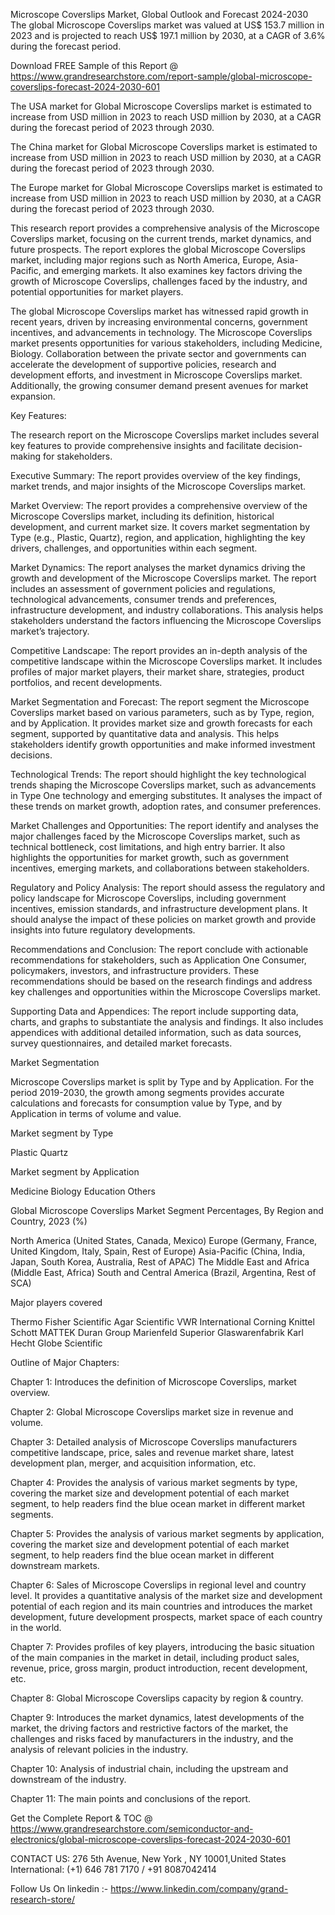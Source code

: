 Microscope Coverslips Market, Global Outlook and Forecast 2024-2030
The global Microscope Coverslips market was valued at US$ 153.7 million in 2023 and is projected to reach US$ 197.1 million by 2030, at a CAGR of 3.6% during the forecast period.

Download FREE Sample of this Report @ https://www.grandresearchstore.com/report-sample/global-microscope-coverslips-forecast-2024-2030-601

The USA market for Global Microscope Coverslips market is estimated to increase from USD million in 2023 to reach USD million by 2030, at a CAGR during the forecast period of 2023 through 2030.

The China market for Global Microscope Coverslips market is estimated to increase from USD million in 2023 to reach USD million by 2030, at a CAGR during the forecast period of 2023 through 2030.

The Europe market for Global Microscope Coverslips market is estimated to increase from USD million in 2023 to reach USD million by 2030, at a CAGR during the forecast period of 2023 through 2030.

This research report provides a comprehensive analysis of the Microscope Coverslips market, focusing on the current trends, market dynamics, and future prospects. The report explores the global Microscope Coverslips market, including major regions such as North America, Europe, Asia-Pacific, and emerging markets. It also examines key factors driving the growth of Microscope Coverslips, challenges faced by the industry, and potential opportunities for market players.

The global Microscope Coverslips market has witnessed rapid growth in recent years, driven by increasing environmental concerns, government incentives, and advancements in technology. The Microscope Coverslips market presents opportunities for various stakeholders, including Medicine, Biology. Collaboration between the private sector and governments can accelerate the development of supportive policies, research and development efforts, and investment in Microscope Coverslips market. Additionally, the growing consumer demand present avenues for market expansion.

Key Features:

The research report on the Microscope Coverslips market includes several key features to provide comprehensive insights and facilitate decision-making for stakeholders.

Executive Summary: The report provides overview of the key findings, market trends, and major insights of the Microscope Coverslips market.

Market Overview: The report provides a comprehensive overview of the Microscope Coverslips market, including its definition, historical development, and current market size. It covers market segmentation by Type (e.g., Plastic, Quartz), region, and application, highlighting the key drivers, challenges, and opportunities within each segment.

Market Dynamics: The report analyses the market dynamics driving the growth and development of the Microscope Coverslips market. The report includes an assessment of government policies and regulations, technological advancements, consumer trends and preferences, infrastructure development, and industry collaborations. This analysis helps stakeholders understand the factors influencing the Microscope Coverslips market’s trajectory.

Competitive Landscape: The report provides an in-depth analysis of the competitive landscape within the Microscope Coverslips market. It includes profiles of major market players, their market share, strategies, product portfolios, and recent developments.

Market Segmentation and Forecast: The report segment the Microscope Coverslips market based on various parameters, such as by Type, region, and by Application. It provides market size and growth forecasts for each segment, supported by quantitative data and analysis. This helps stakeholders identify growth opportunities and make informed investment decisions.

Technological Trends: The report should highlight the key technological trends shaping the Microscope Coverslips market, such as advancements in Type One technology and emerging substitutes. It analyses the impact of these trends on market growth, adoption rates, and consumer preferences.

Market Challenges and Opportunities: The report identify and analyses the major challenges faced by the Microscope Coverslips market, such as technical bottleneck, cost limitations, and high entry barrier. It also highlights the opportunities for market growth, such as government incentives, emerging markets, and collaborations between stakeholders.

Regulatory and Policy Analysis: The report should assess the regulatory and policy landscape for Microscope Coverslips, including government incentives, emission standards, and infrastructure development plans. It should analyse the impact of these policies on market growth and provide insights into future regulatory developments.

Recommendations and Conclusion: The report conclude with actionable recommendations for stakeholders, such as Application One Consumer, policymakers, investors, and infrastructure providers. These recommendations should be based on the research findings and address key challenges and opportunities within the Microscope Coverslips market.

Supporting Data and Appendices: The report include supporting data, charts, and graphs to substantiate the analysis and findings. It also includes appendices with additional detailed information, such as data sources, survey questionnaires, and detailed market forecasts.

Market Segmentation

Microscope Coverslips market is split by Type and by Application. For the period 2019-2030, the growth among segments provides accurate calculations and forecasts for consumption value by Type, and by Application in terms of volume and value.

Market segment by Type

Plastic
Quartz

Market segment by Application

Medicine
Biology
Education
Others

Global Microscope Coverslips Market Segment Percentages, By Region and Country, 2023 (%)

North America (United States, Canada, Mexico)
Europe (Germany, France, United Kingdom, Italy, Spain, Rest of Europe)
Asia-Pacific (China, India, Japan, South Korea, Australia, Rest of APAC)
The Middle East and Africa (Middle East, Africa)
South and Central America (Brazil, Argentina, Rest of SCA)

Major players covered

Thermo Fisher Scientific
Agar Scientific
VWR International
Corning
Knittel
Schott
MATTEK
Duran Group
Marienfeld Superior
Glaswarenfabrik Karl Hecht
Globe Scientific

Outline of Major Chapters:

Chapter 1: Introduces the definition of Microscope Coverslips, market overview.

Chapter 2: Global Microscope Coverslips market size in revenue and volume.

Chapter 3: Detailed analysis of Microscope Coverslips manufacturers competitive landscape, price, sales and revenue market share, latest development plan, merger, and acquisition information, etc.

Chapter 4: Provides the analysis of various market segments by type, covering the market size and development potential of each market segment, to help readers find the blue ocean market in different market segments.

Chapter 5: Provides the analysis of various market segments by application, covering the market size and development potential of each market segment, to help readers find the blue ocean market in different downstream markets.

Chapter 6: Sales of Microscope Coverslips in regional level and country level. It provides a quantitative analysis of the market size and development potential of each region and its main countries and introduces the market development, future development prospects, market space of each country in the world.

Chapter 7: Provides profiles of key players, introducing the basic situation of the main companies in the market in detail, including product sales, revenue, price, gross margin, product introduction, recent development, etc.

Chapter 8: Global Microscope Coverslips capacity by region & country.

Chapter 9: Introduces the market dynamics, latest developments of the market, the driving factors and restrictive factors of the market, the challenges and risks faced by manufacturers in the industry, and the analysis of relevant policies in the industry.

Chapter 10: Analysis of industrial chain, including the upstream and downstream of the industry.

Chapter 11: The main points and conclusions of the report.

Get the Complete Report & TOC @ https://www.grandresearchstore.com/semiconductor-and-electronics/global-microscope-coverslips-forecast-2024-2030-601

CONTACT US:
276 5th Avenue, New York , NY 10001,United States
International: (+1) 646 781 7170 / +91 8087042414

Follow Us On linkedin :- https://www.linkedin.com/company/grand-research-store/
